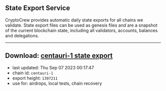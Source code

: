 ## State Export Service
CryptoCrew provides automatic daily state exports for all chains we validate. State export files can be used as genesis files and are a snapshot of the current blockchain state, including all validators, accounts, balances and delegations.

---
**Download: [centauri-1 state export](https://dl.ccvalidators.com/SERVICE/composable/centauri-1_export_1397211.json)**
---

- last updated: Thu Sep 07 2023 00:17:47
- chain id: `centauri-1`
- export height: `1397211`
- use for: airdrops, local tests, chain recovery
